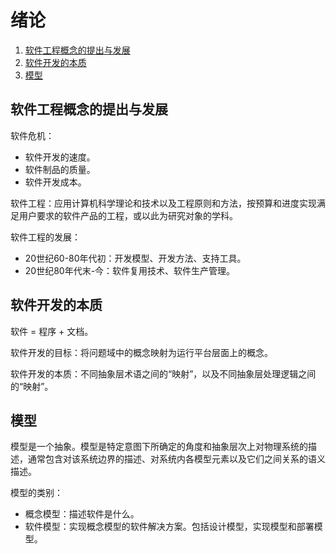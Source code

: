 # 绪论

1.  [软件工程概念的提出与发展](#软件工程概念的提出与发展)
2.  [软件开发的本质](#软件开发的本质)
3.  [模型](#模型)

## 软件工程概念的提出与发展

软件危机：

*   软件开发的速度。
*   软件制品的质量。
*   软件开发成本。

软件工程：应用计算机科学理论和技术以及工程原则和方法，按预算和进度实现满足用户要求的软件产品的工程，或以此为研究对象的学科。

软件工程的发展：

*   20世纪60-80年代初：开发模型、开发方法、支持工具。
*   20世纪80年代末-今：软件复用技术、软件生产管理。

## 软件开发的本质

软件 = 程序 + 文档。

软件开发的目标：将问题域中的概念映射为运行平台层面上的概念。

软件开发的本质：不同抽象层术语之间的“映射”，以及不同抽象层处理逻辑之间的“映射”。

## 模型

模型是一个抽象。模型是特定意图下所确定的角度和抽象层次上对物理系统的描述，通常包含对该系统边界的描述、对系统内各模型元素以及它们之间关系的语义描述。

模型的类别：

*   概念模型：描述软件是什么。
*   软件模型：实现概念模型的软件解决方案。包括设计模型，实现模型和部署模型。
